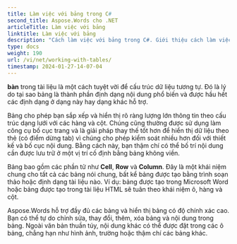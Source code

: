 ```yaml
---
title: Làm việc với bảng trong C#
second_title: Aspose.Words cho .NET
articleTitle: Làm việc với bảng
linktitle: Làm việc với bảng
description: "Cách làm việc với bảng trong C#. Giới thiệu cách làm việc với các bảng và khái niệm nút Bảng trong Aspose.Words cho .NET."
type: docs
weight: 190
url: /vi/net/working-with-tables/
timestamp: 2024-01-27-14-07-04
---
```


**bàn** trong tài liệu là một cách tuyệt vời để cấu trúc dữ liệu tương tự. Đó là lý do tại sao bảng là thành phần định dạng nội dung phổ biến và được hầu hết các định dạng ở dạng này hay dạng khác hỗ trợ.

Bảng cho phép bạn sắp xếp và hiển thị rõ ràng lượng lớn thông tin theo cấu trúc dạng lưới với các hàng và cột. Chúng cũng thường được sử dụng làm công cụ bố cục trang và là giải pháp thay thế tốt hơn để hiển thị dữ liệu theo thẻ (có điểm dừng tab) vì chúng cho phép kiểm soát nhiều hơn đối với thiết kế và bố cục nội dung. Bằng cách này, bạn thậm chí có thể bố trí nội dung cần được lưu trữ ở một vị trí cố định bằng bảng không viền.

Bảng bao gồm các phần tử như **Cell**, **Row** và **Column**. Đây là một khái niệm chung cho tất cả các bảng nói chung, bất kể bảng được tạo bằng trình soạn thảo hoặc định dạng tài liệu nào. Ví dụ: bảng được tạo trong Microsoft Word hoặc bảng được tạo trong tài liệu HTML sẽ tuân theo khái niệm ô, hàng và cột.

Aspose.Words hỗ trợ đầy đủ các bảng và hiển thị bảng có độ chính xác cao. Bạn có thể tự do chỉnh sửa, thay đổi, thêm, xóa bảng và nội dung trong bảng. Ngoài văn bản thuần túy, nội dung khác có thể được đặt trong các ô bảng, chẳng hạn như hình ảnh, trường hoặc thậm chí các bảng khác.
